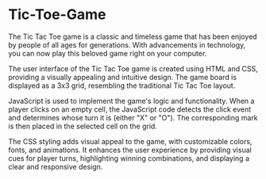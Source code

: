 # Tic-Toe-Game

The Tic Tac Toe game is a classic and timeless game that has been enjoyed by people of all ages for generations. With advancements in technology, you can now play this beloved game right on your computer.

The user interface of the Tic Tac Toe game is created using HTML and CSS, providing a visually appealing and intuitive design. The game board is displayed as a 3x3 grid, resembling the traditional Tic Tac Toe layout.

JavaScript is used to implement the game's logic and functionality. When a player clicks on an empty cell, the JavaScript code detects the click event and determines whose turn it is (either "X" or "O"). The corresponding mark is then placed in the selected cell on the grid.

The CSS styling adds visual appeal to the game, with customizable colors, fonts, and animations. It enhances the user experience by providing visual cues for player turns, highlighting winning combinations, and displaying a clear and responsive design.
